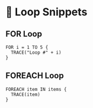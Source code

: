 # 🔁 Loop Snippets

## FOR Loop

```snippet
FOR i = 1 TO 5 {
  TRACE("Loop #" + i)
}
```

## FOREACH Loop

```snippet
FOREACH item IN items {
  TRACE(item)
}
```
